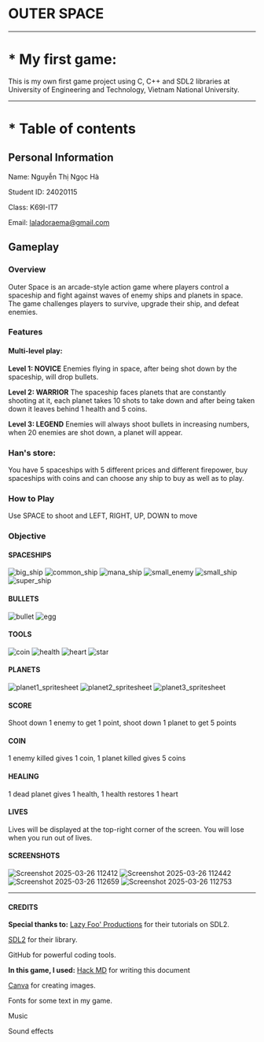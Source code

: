 # **OUTER SPACE**

---

# * My first game: 
This is my own first game project using C, C++ and  SDL2 libraries at University of Engineering and Technology, Vietnam National University.


---

# * Table of contents
## Personal Information
Name: Nguyễn Thị Ngọc Hà

Student ID: 24020115

Class: K69I-IT7

Email: laladoraema@gmail.com

## Gameplay
### Overview
Outer Space is an arcade-style action game where players control a spaceship and fight against waves of enemy ships and planets in space. The game challenges players to survive, upgrade their ship, and defeat enemies.

### Features

#### Multi-level play:
**Level 1: NOVICE**
Enemies flying in space, after being shot down by the spaceship, will drop bullets.

**Level 2: WARRIOR**
The spaceship faces planets that are constantly shooting at it, each planet takes 10 shots to take down and after being taken down it leaves behind 1 health and 5 coins.

**Level 3: LEGEND**
Enemies will always shoot bullets in increasing numbers, when 20 enemies are shot down, a planet will appear.

### Han's store:
You have 5 spaceships with 5 different prices and different firepower, buy spaceships with coins and can choose any ship to buy as well as to play.

### How to Play
Use SPACE to shoot and LEFT, RIGHT, UP, DOWN to move

### Objective
#### SPACESHIPS
![big_ship](https://hackmd.io/_uploads/BJdySzWa1x.png) ![common_ship](https://hackmd.io/_uploads/BJtJHMW6Jg.png) ![mana_ship](https://hackmd.io/_uploads/rkKyBf-pkl.png) ![small_enemy](https://hackmd.io/_uploads/r1t1SfWpke.png) ![small_ship](https://hackmd.io/_uploads/rkKJSfbTJg.png) ![super_ship](https://hackmd.io/_uploads/SktJrM-6kg.png)


#### BULLETS
![bullet](https://hackmd.io/_uploads/BJlY1ZWTJg.png) ![egg](https://hackmd.io/_uploads/rkgt1Zbpyl.png)

#### TOOLS
![coin](https://hackmd.io/_uploads/Hyp2kWWpkg.png) 
![health](https://hackmd.io/_uploads/HJp31WZTke.png) 
![heart](https://hackmd.io/_uploads/S1ank-bTyl.png) 
![star](https://hackmd.io/_uploads/r1edrG-akl.png)

#### PLANETS
![planet1_spritesheet](https://hackmd.io/_uploads/ByDVx-W6Je.png)
![planet2_spritesheet](https://hackmd.io/_uploads/BJP4gb-ayx.png)
![planet3_spritesheet](https://hackmd.io/_uploads/r1PNx-W6Je.png)

#### SCORE
Shoot down 1 enemy to get 1 point, shoot down 1 planet to get 5 points

#### COIN
1 enemy killed gives 1 coin, 1 planet killed gives 5 coins

#### HEALING
1 dead planet gives 1 health, 1 health restores 1 heart

#### LIVES
Lives will be displayed at the top-right corner of the screen. You will lose when you run out of lives.

#### SCREENSHOTS
![Screenshot 2025-03-26 112412](https://hackmd.io/_uploads/SyXnGZbaye.png) ![Screenshot 2025-03-26 112442](https://hackmd.io/_uploads/Hkmhf-ZTyl.png)
![Screenshot 2025-03-26 112659](https://hackmd.io/_uploads/ByQ2GZ-p1x.png)
![Screenshot 2025-03-26 112753](https://hackmd.io/_uploads/ryQ3MWWaJx.png)


---

#### CREDITS
**Special thanks to:**
[Lazy Foo' Productions](https://lazyfoo.net/tutorials/SDL/01_hello_SDL/index.php) for their tutorials on SDL2.

[SDL2](https://wiki.libsdl.org/SDL3/FrontPage) for their library.

GitHub for powerful coding tools.

**In this game, I used:**
[Hack MD](https://hackmd.io/?nav=overview) for writing this document

[Canva](https://www.canva.com) for creating images.

Fonts for some text in my game.

Music

Sound effects





